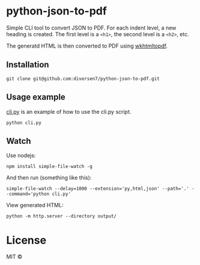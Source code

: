# python-json-to-pdf

Simple CLI tool to convert JSON to PDF.
For each indent level, a new heading is created. 
The first level is a `<h1>`, the second level is a `<h2>`, etc.

The generatd HTML is then converted to PDF using [wkhtmltopdf](https://wkhtmltopdf.org/).

## Installation

    git clone git@github.com:diversen7/python-json-to-pdf.git

## Usage example

[cli.py](cli.py) is an example of how to use the cli.py script.

    python cli.py

## Watch

Use nodejs:

    npm install simple-file-watch -g

And then run (something like this):

    simple-file-watch --delay=1000 --extension='py,html,json' --path='.' --command='python cli.py'

View generated HTML:

    python -m http.server --directory output/

# License

MIT ©
